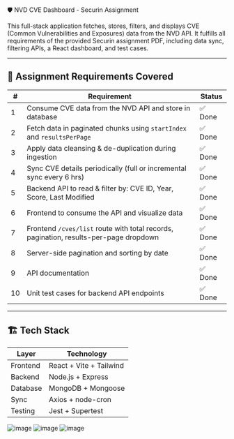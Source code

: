 🛡️ NVD CVE Dashboard - Securin Assignment

This full-stack application fetches, stores, filters, and displays CVE (Common Vulnerabilities and Exposures) data from the NVD API. It fulfills all requirements of the provided Securin assignment PDF, including data sync, filtering APIs, a React dashboard, and test cases.

---

## 📌 Assignment Requirements Covered

| # | Requirement                                                                                             | Status   |
|---|---------------------------------------------------------------------------------------------------------|----------|
| 1 | Consume CVE data from the NVD API and store in database                                                 | ✅ Done   |
| 2 | Fetch data in paginated chunks using `startIndex` and `resultsPerPage`                                 | ✅ Done   |
| 3 | Apply data cleansing & de-duplication during ingestion                                                  | ✅ Done   |
| 4 | Sync CVE details periodically (full or incremental sync every 6 hrs)                                    | ✅ Done   |
| 5 | Backend API to read & filter by: CVE ID, Year, Score, Last Modified                                     | ✅ Done   |
| 6 | Frontend to consume the API and visualize data                                                          | ✅ Done   |
| 7 | Frontend `/cves/list` route with total records, pagination, results-per-page dropdown                   | ✅ Done   |
| 8 | Server-side pagination and sorting by date                                                              | ✅ Done   |
| 9 | API documentation                                                                                        | ✅ Done   |
| 10| Unit test cases for backend API endpoints                                                               | ✅ Done   |

---

## 🏗️ Tech Stack

| Layer     | Technology             |
|-----------|------------------------|
| Frontend  | React + Vite + Tailwind |
| Backend   | Node.js + Express      |
| Database  | MongoDB + Mongoose     |
| Sync      | Axios + node-cron      |
| Testing   | Jest + Supertest       |

![image](https://github.com/user-attachments/assets/a170c7f0-45ff-4f78-acc9-8495d6ad9990)
![image](https://github.com/user-attachments/assets/ad261317-cc07-4695-8107-71df04399072)
![image](https://github.com/user-attachments/assets/336216bf-4446-4c00-a621-b9f1587d8c81)








